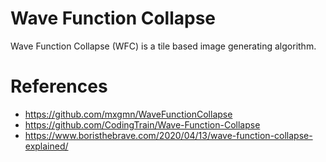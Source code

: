# Wave Function Collapse
Wave Function Collapse (WFC) is a tile based image generating algorithm.
# References
* https://github.com/mxgmn/WaveFunctionCollapse
* https://github.com/CodingTrain/Wave-Function-Collapse
* https://www.boristhebrave.com/2020/04/13/wave-function-collapse-explained/
